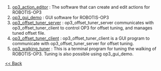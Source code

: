 1. [op3_action_editor] : The software that can create and edit actions for ROBOTIS-OP3  
2. [op3_gui_demo] : GUI software for ROBOTIS-OP3  
3. [op3_offset_tuner_server] : op3_offset_tuner_server communicates with op3_offset_tuner_client to control OP3 for offset tuning, and manages tuned offset file.   
4. [op3_offset_tuner_client] : op3_offset_tuner_client is a GUI program to communicate with op3_offset_tuner_server for offset tuning.  
5. [op3_walking_tuner] : This is a terminal program for tuning the walking of ROBOTIS-OP3. Tuning is also possible using op3_gui_demo.

[&lt;&lt; Back](OP3-User's-Guide.md)


[op3_action_editor]:op3_action_editor.md
[op3_gui_demo]:op3_gui_demo.md
[op3_offset_tuner_server]:op3_offset_tuner_server.md
[op3_offset_tuner_client]:op3_offset_tuner_client.md
[op3_walking_tuner]:op3_walking_tuner.md
